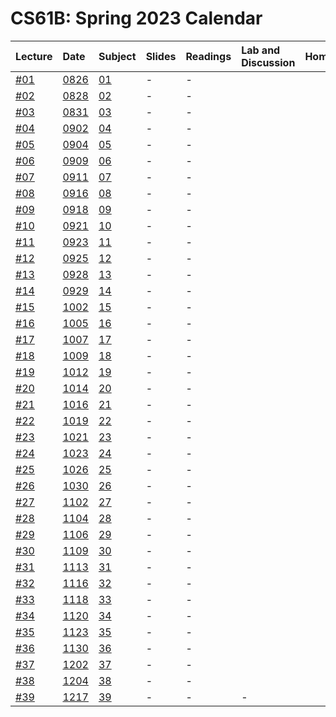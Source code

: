 # CS61B: Spring 2023 Calendar



| Lecture                                | Date                                                                                        | Subject                                                                        | Slides                                                                  | Readings                                                                                           | Lab and Discussion                                                                                                               | Homework/Projects                                                                                               |
| :------------------------------------  | :------------------------------------------------------------------------------------------ | :----------------------------------------------------------------------- | :---------------------------------------------------------------------------- | :------------------------------------------------------------------------------------------------- | :------------------------------------------------------------------------------------------------------------------------------- | :-------------------------------------------------------------------------------------------------------------- |
| [#01]()                                | [0826]()                                                                                    | [01 ]()                                                                    | -                                                                                                    | -                                                                                                  |                                                                                                                                  |                                                                                                                 |
| [#02]()                                | [0828]()                                                                                    | [02 ]()                                                                  | -                                                                                                    | -                                                                                                  |                                                                                                                                  |                                                                                                                 |
| [#03]()                                | [0831]()                                                                                    | [03 ]()                                                                  | -                                                                                                    | -                                                                                                  |                                                                                                                                  |                                                                                                                 |
| [#04]()                                | [0902]()                                                                                    | [04 ]()                                                                  | -                                                                                                    | -                                                                                                  |                                                                                                                                  |                                                                                                                 |
| [#05]()                                | [0904]()                                                                                    | [05 ]()                                                                  | -                                                                                                    | -                                                                                                  |                                                                                                                                  |                                                                                                                 |
| [#06]()                                | [0909]()                                                                                    | [06 ]()                                                                  | -                                                                                                    | -                                                                                                  |                                                                                                                                  |                                                                                                                 |
| [#07]()                                | [0911]()                                                                                    | [07 ]()                                                                  | -                                                                                                    | -                                                                                                  |                                                                                                                                  |                                                                                                                 |
| [#08]()                                | [0916]()                                                                                    | [08 ]()                                                                  | -                                                                                                    | -                                                                                                  |                                                                                                                                  |                                                                                                                 |
| [#09]()                                | [0918]()                                                                                    | [09 ]()                                                                  | -                                                                                                    | -                                                                                                  |                                                                                                                                  |                                                                                                                 |
| [#10]()                                | [0921]()                                                                                    | [10 ]()                                                                  | -                                                                                                    | -                                                                                                  |                                                                                                                                  |                                                                                                                 |
| [#11]()                                | [0923]()                                                                                    | [11 ]()                                                                  | -                                                                                                    | -                                                                                                  |                                                                                                                                  |                                                                                                                 |
| [#12]()                                | [0925]()                                                                                    | [12 ]()                                                                  | -                                                                                                    | -                                                                                                  |                                                                                                                                  |                                                                                                                 |
| [#13]()                                | [0928]()                                                                                    | [13 ]()                                                                  | -                                                                                                    | -                                                                                                  |                                                                                                                                  |                                                                                                                 |
| [#14]()                                | [0929]()                                                                                    | [14 ]()                                                                  | -                                                                                                    | -                                                                                                  |                                                                                                                                  |                                                                                                                 |
| [#15]()                                | [1002]()                                                                                    | [15 ]()                                                                  | -                                                                                                    | -                                                                                                  |                                                                                                                                  |                                                                                                                 |
| [#16]()                                | [1005]()                                                                                    | [16 ]()                                                                  | -                                                                                                    | -                                                                                                  |                                                                                                                                  |                                                                                                                 |
| [#17]()                                | [1007]()                                                                                    | [17 ]()                                                                  | -                                                                                                    | -                                                                                                  |                                                                                                                                  |                                                                                                                 |
| [#18]()                                | [1009]()                                                                                    | [18 ]()                                                                  | -                                                                                                    | -                                                                                                  |                                                                                                                                  |                                                                                                                 |
| [#19]()                                | [1012]()                                                                                    | [19 ]()                                                                  | -                                                                                                    | -                                                                                                  |                                                                                                                                  |                                                                                                                 |
| [#20]()                                | [1014]()                                                                                    | [20 ]()                                                                  | -                                                                                                    | -                                                                                                  |                                                                                                                                  |                                                                                                                 |
| [#21]()                                | [1016]()                                                                                    | [21 ]()                                                                  | -                                                                                                    | -                                                                                                  |                                                                                                                                  |                                                                                                                 |
| [#22]()                                | [1019]()                                                                                    | [22 ]()                                                                  | -                                                                                                    | -                                                                                                  |                                                                                                                                  |                                                                                                                 |
| [#23]()                                | [1021]()                                                                                    | [23 ]()                                                                  | -                                                                                                    | -                                                                                                  |                                                                                                                                  |                                                                                                                 |
| [#24]()                                | [1023]()                                                                                    | [24 ]()                                                                  | -                                                                                                    | -                                                                                                  |                                                                                                                                  |                                                                                                                 |
| [#25]()                                | [1026]()                                                                                    | [25 ]()                                                                  | -                                                                                                    | -                                                                                                  |                                                                                                                                  |                                                                                                                 |
| [#26]()                                | [1030]()                                                                                    | [26 ]()                                                                  | -                                                                                                    | -                                                                                                  |                                                                                                                                  |                                                                                                                 |
| [#27]()                                | [1102]()                                                                                    | [27 ]()                                                                  | -                                                                                                    | -                                                                                                  |                                                                                                                                  |                                                                                                                 |
| [#28]()                                | [1104]()                                                                                    | [28 ]()                                                                  | -                                                                                                    | -                                                                                                  |                                                                                                                                  |                                                                                                                 |
| [#29]()                                | [1106]()                                                                                    | [29 ]()                                                                  | -                                                                                                    | -                                                                                                  |                                                                                                                                  |                                                                                                                 |
| [#30]()                                | [1109]()                                                                                    | [30 ]()                                                                  | -                                                                                                    | -                                                                                                  |                                                                                                                                  |                                                                                                                 |
| [#31]()                                | [1113]()                                                                                    | [31 ]()                                                                  | -                                                                                                    | -                                                                                                  |                                                                                                                                  |                                                                                                                 |
| [#32]()                                | [1116]()                                                                                    | [32 ]()                                                                  | -                                                                                                    | -                                                                                                  |                                                                                                                                  |                                                                                                                 |
| [#33]()                                | [1118]()                                                                                    | [33 ]()                                                                  | -                                                                                                    | -                                                                                                  |                                                                                                                                  |                                                                                                                 |
| [#34]()                                | [1120]()                                                                                    | [34 ]()                                                                  | -                                                                                                    | -                                                                                                  |                                                                                                                                  |                                                                                                                 |
| [#35]()                                | [1123]()                                                                                    | [35 ]()                                                                  | -                                                                                                    | -                                                                                                  |                                                                                                                                  |                                                                                                                 |
| [#36]()                                | [1130]()                                                                                    | [36 ]()                                                                  | -                                                                                                    | -                                                                                                  |                                                                                                                                  |                                                                                                                 |
| [#37]()                                | [1202]()                                                                                    | [37 ]()                                                                  | -                                                                                                    | -                                                                                                  |                                                                                                                                  |                                                                                                                 |
| [#38]()                                | [1204]()                                                                                    | [38 ]()                                                                  | -                                                                                                    | -                                                                                                  |                                                                                                                                  |                                                                                                                 |
| [#39]()                                | [1217]()                                                                                    | [39 ]()                                                                  |  -                                                                       | -                                                                                                    | -                                                                                                  |                                                                                                                                  |                                                                                                                 |